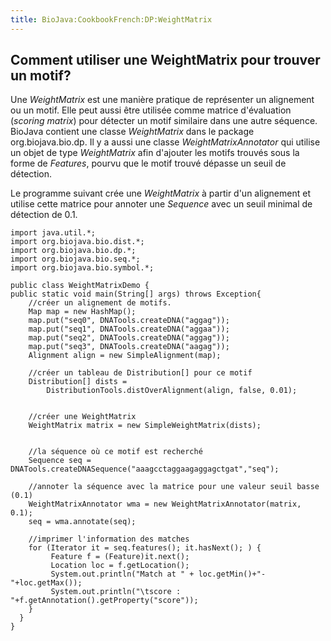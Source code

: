 ```yaml
---
title: BioJava:CookbookFrench:DP:WeightMatrix
---
```


Comment utiliser une WeightMatrix pour trouver un motif?
--------------------------------------------------------

Une *WeightMatrix* est une manière pratique de représenter un alignement
ou un motif. Elle peut aussi être utilisée comme matrice d'évaluation
(*scoring matrix*) pour détecter un motif similaire dans une autre
séquence. BioJava contient une classe *WeightMatrix* dans le package
org.biojava.bio.dp. Il y a aussi une classe *WeightMatrixAnnotator* qui
utilise un objet de type *WeightMatrix* afin d'ajouter les motifs
trouvés sous la forme de *Features*, pourvu que le motif trouvé dépasse
un seuil de détection.

Le programme suivant crée une *WeightMatrix* à partir d'un alignement et
utilise cette matrice pour annoter une *Sequence* avec un seuil minimal
de détection de 0.1.

    import java.util.*;
    import org.biojava.bio.dist.*;
    import org.biojava.bio.dp.*;
    import org.biojava.bio.seq.*;
    import org.biojava.bio.symbol.*;

    public class WeightMatrixDemo {
    public static void main(String[] args) throws Exception{
        //créer un alignement de motifs.
        Map map = new HashMap();
        map.put("seq0", DNATools.createDNA("aggag"));
        map.put("seq1", DNATools.createDNA("aggaa"));
        map.put("seq2", DNATools.createDNA("aggag"));
        map.put("seq3", DNATools.createDNA("aagag"));
        Alignment align = new SimpleAlignment(map);

        //créer un tableau de Distribution[] pour ce motif
        Distribution[] dists =
            DistributionTools.distOverAlignment(align, false, 0.01);


        //créer une WeightMatrix
        WeightMatrix matrix = new SimpleWeightMatrix(dists);


        //la séquence où ce motif est recherché
        Sequence seq = DNATools.createDNASequence("aaagcctaggaagaggagctgat","seq");

        //annoter la séquence avec la matrice pour une valeur seuil basse (0.1)
        WeightMatrixAnnotator wma = new WeightMatrixAnnotator(matrix, 0.1);
        seq = wma.annotate(seq);

        //imprimer l'information des matches
        for (Iterator it = seq.features(); it.hasNext(); ) {
             Feature f = (Feature)it.next();
             Location loc = f.getLocation();
             System.out.println("Match at " + loc.getMin()+"-"+loc.getMax());
             System.out.println("\tscore : "+f.getAnnotation().getProperty("score"));
        }
      }
    }
